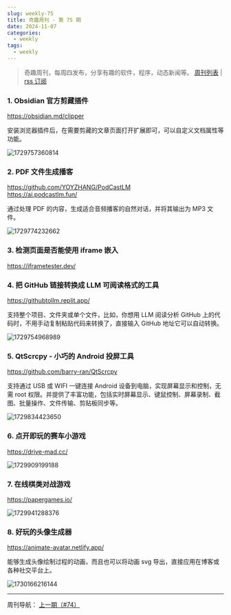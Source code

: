 ```yaml
---
slug: weekly-75
title: 奇趣周刊 - 第 75 期
date: 2024-11-07
categories:
  - weekly
tags:
  - weekly
---
```


> 奇趣周刊，每周四发布，分享有趣的软件，程序，动态新闻等。 [周刊列表](/categories/weekly/) | [rss 订阅](/categories/weekly/index.xml)

### 1. Obsidian 官方剪藏插件

https://obsidian.md/clipper

安装浏览器插件后，在需要剪藏的文章页面打开扩展即可，可以自定义文档属性等功能。

![1729757360814](https://imgurl.zishu.me/2024/10/1729757360814.webp)

### 2. PDF 文件生成播客

https://github.com/YOYZHANG/PodCastLM  
https://ai.podcastlm.fun/

通过处理 PDF 的内容，生成适合音频播客的自然对话，并将其输出为 MP3 文件。

![1729774232662](https://imgurl.zishu.me/2024/10/1729774232662.webp)

### 3. 检测页面是否能使用 iframe 嵌入

https://iframetester.dev/

### 4. 把 GitHub 链接转换成 LLM 可阅读格式的工具

https://githubtollm.replit.app/

支持整个项目、文件夹或单个文件，比如，你想用 LLM 阅读分析 GitHub 上的代码时，不用手动复制粘贴代码来转换了，直接输入 GitHub 地址它可以自动转换。

![1729754968989](https://imgurl.zishu.me/2024/10/1729754968989.webp)

### 5. QtScrcpy - 小巧的 Android 投屏工具

https://github.com/barry-ran/QtScrcpy

支持通过 USB 或 WIFI 一键连接 Android 设备到电脑，实现屏幕显示和控制，无需 root 权限。并提供了丰富功能，包括实时屏幕显示、键鼠控制、屏幕录制、截图、批量操作、文件传输、剪贴板同步等。

![1729834423650](https://imgurl.zishu.me/2024/10/1729834423650.webp)

### 6. 点开即玩的赛车小游戏

https://drive-mad.cc/

![1729909199188](https://imgurl.zishu.me/2024/10/1729909199188.webp)

### 7. 在线棋类对战游戏

https://papergames.io/

![1729941288376](https://imgurl.zishu.me/2024/10/1729941288376.webp)

### 8. 好玩的头像生成器

https://animate-avatar.netlify.app/

能够生成头像绘制过程的动画，而且也可以将动画 svg 导出，直接应用在博客或各种社交平台上。

![1730166216144](https://imgurl.zishu.me/2024/10/1730166216144.webp)


---

周刊导航：
[上一期（#74）](/blog/weekly-74.html)
